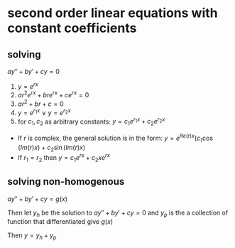 # second order linear equations with constant coefficients

## solving

$ay'' + by' + cy = 0$

1. $y = e^{rx}$
2. $ar^2e^{rx} + bre^{rx} + ce^{rx} = 0$
3. $ar^2 + br + c = 0$
4. $y = e^{r_1x}\ \lor\ y = e^{r_2x}$
5. for $c_1, c_2$ as arbitrary constants: $y = c_1e^{r_1x} + c_2e^{r_2x}$

- If $r$ is complex, the general solution is in the form: $y = e^{Re(r)x}(c_1 \cos(Im(r)x) + c_2 \sin(Im(r)x)$
- If $r_1 = r_2$ then $y = c_1e^{rx} + c_2xe^{rx}$

## solving non-homogenous

$ay'' + by' + cy = g(x)$

Then let $y_h$ be the solution to $ay'' + by' + cy = 0$ and $y_p$ is the a collection of function that differentiated give $g(x)$

Then $y = y_h + y_p$
